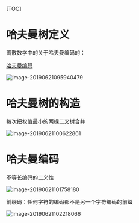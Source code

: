 [TOC]



# 哈夫曼树定义

离散数学中的关于哈夫曼编码的：

[哈夫曼编码](https://github.com/chenyansong1/note/blob/master/math/discrete_math/tree_霍夫曼编码.md)

![image-20190621095940479](/Users/chenyansong/Documents/note/images/data_structure/image-20190621095940479.png)





# 哈夫曼树的构造

每次把权值最小的两棵二叉树合并

![image-20190621100622861](/Users/chenyansong/Documents/note/images/data_structure/image-20190621100622861.png)



# 哈夫曼编码

不等长编码的二义性

![image-20190621101758180](/Users/chenyansong/Documents/note/images/data_structure/image-20190621101758180.png)



前缀码：任何字符的编码都不是另一个字符编码的前缀

![image-20190621102218066](/Users/chenyansong/Documents/note/images/data_structure/image-20190621102218066.png)